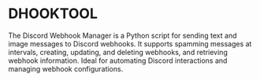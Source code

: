 # DHOOKTOOL
The Discord Webhook Manager is a Python script for sending text and image messages to Discord webhooks. It supports spamming messages at intervals, creating, updating, and deleting webhooks, and retrieving webhook information. Ideal for automating Discord interactions and managing webhook configurations.
